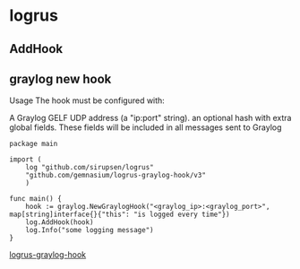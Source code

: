 # logrus

## AddHook 

## graylog new hook

Usage
The hook must be configured with:

A Graylog GELF UDP address (a "ip:port" string).
an optional hash with extra global fields. These fields will be included in all messages sent to Graylog

```cassandraql
package main

import (
    log "github.com/sirupsen/logrus"
    "github.com/gemnasium/logrus-graylog-hook/v3"
    )

func main() {
    hook := graylog.NewGraylogHook("<graylog_ip>:<graylog_port>", map[string]interface{}{"this": "is logged every time"})
    log.AddHook(hook)
    log.Info("some logging message")
}
```

[logrus-graylog-hook](https://github.com/gemnasium/logrus-graylog-hook)

